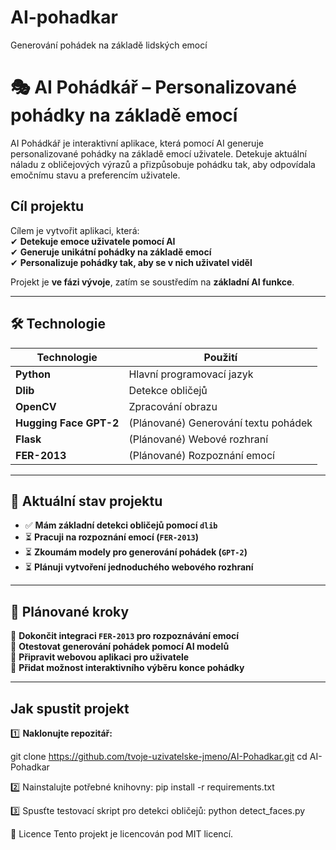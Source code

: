 # AI-pohadkar
Generování pohádek na základě lidských emocí 
# 🎭 AI Pohádkář – Personalizované pohádky na základě emocí

AI Pohádkář je interaktivní aplikace, která pomocí AI generuje personalizované pohádky na základě emocí uživatele. Detekuje aktuální náladu z obličejových výrazů a přizpůsobuje pohádku tak, aby odpovídala emočnímu stavu a preferencím uživatele.  

##  Cíl projektu
Cílem je vytvořit aplikaci, která:  
✔ **Detekuje emoce uživatele pomocí AI**  
✔ **Generuje unikátní pohádky na základě emocí**  
✔ **Personalizuje pohádky tak, aby se v nich uživatel viděl**  

Projekt je **ve fázi vývoje**, zatím se soustředím na **základní AI funkce**.  

---

## 🛠️ Technologie
| Technologie  | Použití |
|-------------|---------|
| **Python** | Hlavní programovací jazyk |
| **Dlib** | Detekce obličejů |
| **OpenCV** | Zpracování obrazu |
| **Hugging Face GPT-2** | (Plánované) Generování textu pohádek |
| **Flask** | (Plánované) Webové rozhraní |
| **FER-2013** | (Plánované) Rozpoznání emocí |

---

## 📌 Aktuální stav projektu
- ✅ **Mám základní detekci obličejů pomocí `dlib`**  
- ⏳ **Pracuji na rozpoznání emocí (`FER-2013`)**  
- ⏳ **Zkoumám modely pro generování pohádek (`GPT-2`)**  
- ⏳ **Plánuji vytvoření jednoduchého webového rozhraní**  

---

## 📅 Plánované kroky
🔹 **Dokončit integraci `FER-2013` pro rozpoznávání emocí**  
🔹 **Otestovat generování pohádek pomocí AI modelů**  
🔹 **Připravit webovou aplikaci pro uživatele**  
🔹 **Přidat možnost interaktivního výběru konce pohádky**  

---

##  Jak spustit projekt

1️⃣ **Naklonujte repozitář:**

git clone https://github.com/tvoje-uzivatelske-jmeno/AI-Pohadkar.git
cd AI-Pohadkar

2️⃣ Nainstalujte potřebné knihovny:
pip install -r requirements.txt

3️⃣ Spusťte testovací skript pro detekci obličejů:
python detect_faces.py

📜 Licence
Tento projekt je licencován pod MIT licencí.

